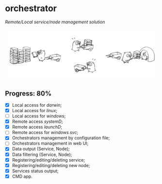 # orchestrator

*Remote/Local service/node management solution*

![](https://github.com/mariiatuzovska/orchestrator/blob/master/gophercomplex.jpg)

## Progress: 80%

- [x] Local access for *darwin*;
- [x] Local access for *linux*;
- [ ] Local access for *windows*;
- [x] Remote access *systemD*;
- [x] Remote access *launchD*;
- [ ] Remote access for *windows svc*;
- [x] Orchestrators management by configuration file;
- [ ] Orchestrators management in web UI;
- [x] Data output (Service, Node);
- [x] Data filtering (Service, Node);
- [x] Registering/editing/deleting service;
- [x] Registering/editing/deleting new node;
- [x] Services status output;
- [x] CMD app.